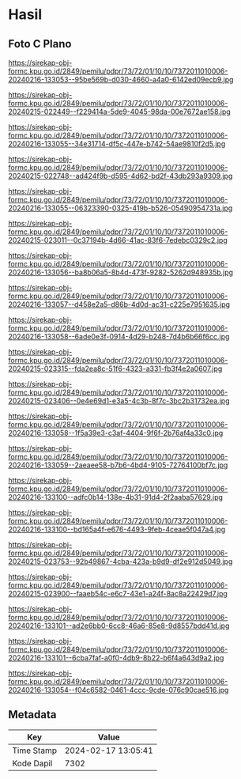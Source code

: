 # Hasil

## Foto C Plano

https://sirekap-obj-formc.kpu.go.id/2849/pemilu/pdpr/73/72/01/10/10/7372011010006-20240216-133053--95be569b-d030-4660-a4a0-6142ed09ecb9.jpg

https://sirekap-obj-formc.kpu.go.id/2849/pemilu/pdpr/73/72/01/10/10/7372011010006-20240215-022449--f229414a-5de9-4045-98da-00e7672ae158.jpg

https://sirekap-obj-formc.kpu.go.id/2849/pemilu/pdpr/73/72/01/10/10/7372011010006-20240216-133055--34e31714-df5c-447e-b742-54ae9810f2d5.jpg

https://sirekap-obj-formc.kpu.go.id/2849/pemilu/pdpr/73/72/01/10/10/7372011010006-20240215-022748--ad424f9b-d595-4d62-bd2f-43db293a9309.jpg

https://sirekap-obj-formc.kpu.go.id/2849/pemilu/pdpr/73/72/01/10/10/7372011010006-20240216-133055--06323390-0325-419b-b526-05490954731a.jpg

https://sirekap-obj-formc.kpu.go.id/2849/pemilu/pdpr/73/72/01/10/10/7372011010006-20240215-023011--0c37194b-4d66-41ac-83f6-7edebc0329c2.jpg

https://sirekap-obj-formc.kpu.go.id/2849/pemilu/pdpr/73/72/01/10/10/7372011010006-20240216-133056--ba8b06a5-8b4d-473f-9282-5262d948935b.jpg

https://sirekap-obj-formc.kpu.go.id/2849/pemilu/pdpr/73/72/01/10/10/7372011010006-20240216-133057--d458e2a5-d86b-4d0d-ac31-c225e7951635.jpg

https://sirekap-obj-formc.kpu.go.id/2849/pemilu/pdpr/73/72/01/10/10/7372011010006-20240216-133058--6ade0e3f-0914-4d29-b248-7d4b6b66f6cc.jpg

https://sirekap-obj-formc.kpu.go.id/2849/pemilu/pdpr/73/72/01/10/10/7372011010006-20240215-023315--fda2ea8c-51f6-4323-a331-fb3f4e2a0607.jpg

https://sirekap-obj-formc.kpu.go.id/2849/pemilu/pdpr/73/72/01/10/10/7372011010006-20240215-023406--0e4e69d1-e3a5-4c3b-8f7c-3bc2b31732ea.jpg

https://sirekap-obj-formc.kpu.go.id/2849/pemilu/pdpr/73/72/01/10/10/7372011010006-20240216-133058--1f5a39e3-c3af-4404-9f6f-2b76af4a33c0.jpg

https://sirekap-obj-formc.kpu.go.id/2849/pemilu/pdpr/73/72/01/10/10/7372011010006-20240216-133059--2aeaee58-b7b6-4bd4-9105-72764100bf7c.jpg

https://sirekap-obj-formc.kpu.go.id/2849/pemilu/pdpr/73/72/01/10/10/7372011010006-20240216-133100--adfc0b14-138e-4b31-91d4-2f2aaba57629.jpg

https://sirekap-obj-formc.kpu.go.id/2849/pemilu/pdpr/73/72/01/10/10/7372011010006-20240216-133100--bd165a4f-e676-4493-9feb-4ceae5f047a4.jpg

https://sirekap-obj-formc.kpu.go.id/2849/pemilu/pdpr/73/72/01/10/10/7372011010006-20240215-023753--92b49867-4cba-423a-b9d9-df2e912d5049.jpg

https://sirekap-obj-formc.kpu.go.id/2849/pemilu/pdpr/73/72/01/10/10/7372011010006-20240215-023900--faaeb54c-e6c7-43e1-a24f-8ac8a22429d7.jpg

https://sirekap-obj-formc.kpu.go.id/2849/pemilu/pdpr/73/72/01/10/10/7372011010006-20240216-133101--ad2e6bb0-6cc8-46a6-85e8-9d8557bdd41d.jpg

https://sirekap-obj-formc.kpu.go.id/2849/pemilu/pdpr/73/72/01/10/10/7372011010006-20240216-133101--6cba7faf-a0f0-4db9-8b22-b6f4a643d9a2.jpg

https://sirekap-obj-formc.kpu.go.id/2849/pemilu/pdpr/73/72/01/10/10/7372011010006-20240216-133054--f04c6582-0461-4ccc-9cde-076c90cae516.jpg


## Metadata

| Key        | Value               |
| ---------- | ------------------- |
| Time Stamp | 2024-02-17 13:05:41 |
| Kode Dapil | 7302                |



